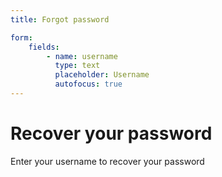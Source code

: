 ```yaml
---
title: Forgot password

form:
    fields:
        - name: username
          type: text
          placeholder: Username
          autofocus: true
---
```



# Recover your password

Enter your username to recover your password

